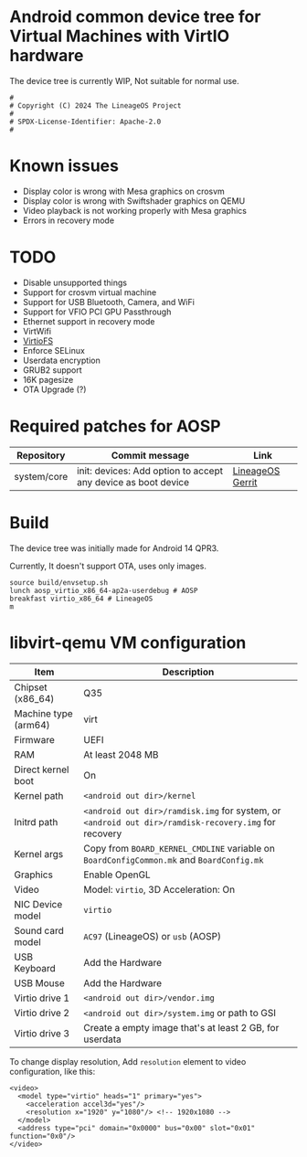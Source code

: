 # Android common device tree for Virtual Machines with VirtIO hardware

The device tree is currently WIP, Not suitable for normal use.

```
#
# Copyright (C) 2024 The LineageOS Project
#
# SPDX-License-Identifier: Apache-2.0
#
```

# Known issues
- Display color is wrong with Mesa graphics on crosvm
- Display color is wrong with Swiftshader graphics on QEMU
- Video playback is not working properly with Mesa graphics
- Errors in recovery mode

# TODO
- Disable unsupported things
- Support for crosvm virtual machine
- Support for USB Bluetooth, Camera, and WiFi
- Support for VFIO PCI GPU Passthrough
- Ethernet support in recovery mode
- VirtWifi
- [VirtioFS](https://android.googlesource.com/device/google/cuttlefish/+/5c490d406e213b241dd8eb56fe59cb5157bdf06b)
- Enforce SELinux
- Userdata encryption
- GRUB2 support
- 16K pagesize
- OTA Upgrade (?)

# Required patches for AOSP

| Repository | Commit message | Link |
| ---------- | -------------- | ---- |
| system/core | init: devices: Add option to accept any device as boot device | [LineageOS Gerrit](https://review.lineageos.org/c/LineageOS/android_system_core/+/378562) |

# Build

The device tree was initially made for Android 14 QPR3.

Currently, It doesn't support OTA, uses only images.

```
source build/envsetup.sh
lunch aosp_virtio_x86_64-ap2a-userdebug # AOSP
breakfast virtio_x86_64 # LineageOS
m
```

# libvirt-qemu VM configuration

| Item | Description |
| ---- | ----------- |
| Chipset (x86_64) | Q35 |
| Machine type (arm64) | virt |
| Firmware | UEFI |
| RAM | At least 2048 MB |
| Direct kernel boot | On |
| Kernel path | `<android out dir>/kernel` |
| Initrd path | `<android out dir>/ramdisk.img` for system, or `<android out dir>/ramdisk-recovery.img` for recovery |
| Kernel args | Copy from `BOARD_KERNEL_CMDLINE` variable on `BoardConfigCommon.mk` and `BoardConfig.mk` |
| Graphics | Enable OpenGL |
| Video | Model: `virtio`, 3D Acceleration: On |
| NIC Device model | `virtio` |
| Sound card model | `AC97` (LineageOS) or `usb` (AOSP) |
| USB Keyboard | Add the Hardware |
| USB Mouse | Add the Hardware |
| Virtio drive 1 | `<android out dir>/vendor.img` |
| Virtio drive 2 | `<android out dir>/system.img` or path to GSI |
| Virtio drive 3 | Create a empty image that's at least 2 GB, for userdata |

To change display resolution, Add `resolution` element to video configuration, like this:
```
<video>
  <model type="virtio" heads="1" primary="yes">
    <acceleration accel3d="yes"/>
    <resolution x="1920" y="1080"/> <!-- 1920x1080 -->
  </model>
  <address type="pci" domain="0x0000" bus="0x00" slot="0x01" function="0x0"/>
</video>
```
